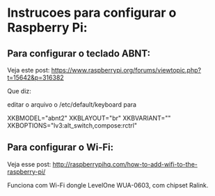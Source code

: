 Instrucoes para configurar o Raspberry Pi:
==========================================

Para configurar o teclado ABNT:
------------------------------

Veja este post: https://www.raspberrypi.org/forums/viewtopic.php?t=15642&p=316382

Que diz:

editar o arquivo o /etc/default/keyboard para

XKBMODEL="abnt2" 
XKBLAYOUT="br"
XKBVARIANT=""
XKBOPTIONS="lv3:alt_switch,compose:rctrl"


Para configurar o Wi-Fi:
------------------------

Veja esse post: http://raspberrypihq.com/how-to-add-wifi-to-the-raspberry-pi/

Funciona com Wi-Fi dongle LevelOne WUA-0603, com chipset Ralink.

